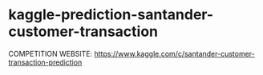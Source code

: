 # kaggle-prediction-santander-customer-transaction
COMPETITION WEBSITE: https://www.kaggle.com/c/santander-customer-transaction-prediction
